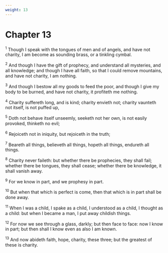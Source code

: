 ```yaml
---
weight: 13
---
```


# Chapter 13

<sup>1</sup> Though I speak with the tongues of men and of angels, and have not charity, I am become as sounding brass, or a tinkling cymbal. 

<sup>2</sup> And though I have the gift of prophecy, and understand all mysteries, and all knowledge; and though I have all faith, so that I could remove mountains, and have not charity, I am nothing. 

<sup>3</sup> And though I bestow all my goods to feed the poor, and though I give my body to be burned, and have not charity, it profiteth me nothing. 

<sup>4</sup> Charity suffereth long, and is kind; charity envieth not; charity vaunteth not itself, is not puffed up, 

<sup>5</sup> Doth not behave itself unseemly, seeketh not her own, is not easily provoked, thinketh no evil; 

<sup>6</sup> Rejoiceth not in iniquity, but rejoiceth in the truth; 

<sup>7</sup> Beareth all things, believeth all things, hopeth all things, endureth all things. 

<sup>8</sup> Charity never faileth: but whether there be prophecies, they shall fail; whether there be tongues, they shall cease; whether there be knowledge, it shall vanish away. 

<sup>9</sup> For we know in part, and we prophesy in part. 

<sup>10</sup> But when that which is perfect is come, then that which is in part shall be done away. 

<sup>11</sup> When I was a child, I spake as a child, I understood as a child, I thought as a child: but when I became a man, I put away childish things. 

<sup>12</sup> For now we see through a glass, darkly; but then face to face: now I know in part; but then shall I know even as also I am known. 

<sup>13</sup> And now abideth faith, hope, charity, these three; but the greatest of these is charity. 


